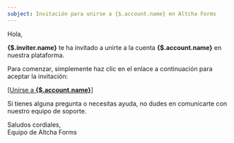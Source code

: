 ```yaml
---
subject: Invitación para unirse a {$.account.name} en Altcha Forms
---
```


Hola,

**{$.inviter.name}** te ha invitado a unirte a la cuenta **{$.account.name}** en nuestra plataforma.

Para comenzar, simplemente haz clic en el enlace a continuación para aceptar la invitación:

[[Unirse a **{$.account.name}**]]({$.link})

Si tienes alguna pregunta o necesitas ayuda, no dudes en comunicarte con nuestro equipo de soporte.

Saludos cordiales,  
Equipo de Altcha Forms
